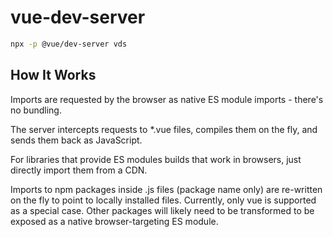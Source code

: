 # vue-dev-server

```bash
npx -p @vue/dev-server vds
```

## How It Works

Imports are requested by the browser as native ES module imports - there's no bundling.

The server intercepts requests to *.vue files, compiles them on the fly, and sends them back as JavaScript.

For libraries that provide ES modules builds that work in browsers, just directly import them from a CDN.

Imports to npm packages inside .js files (package name only) are re-written on the fly to point to locally installed files. Currently, only vue is supported as a special case. Other packages will likely need to be transformed to be exposed as a native browser-targeting ES module.
